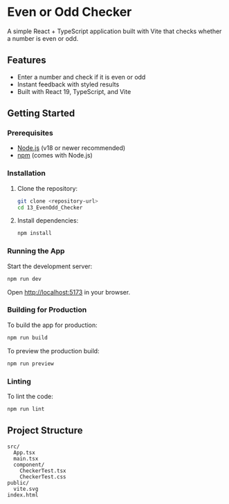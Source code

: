 # Even or Odd Checker

A simple React + TypeScript application built with Vite that checks whether a number is even or odd.

## Features

- Enter a number and check if it is even or odd
- Instant feedback with styled results
- Built with React 19, TypeScript, and Vite

## Getting Started

### Prerequisites

- [Node.js](https://nodejs.org/) (v18 or newer recommended)
- [npm](https://www.npmjs.com/) (comes with Node.js)

### Installation

1. Clone the repository:
   ```sh
   git clone <repository-url>
   cd 13_EvenOdd_Checker
   ```

2. Install dependencies:
   ```sh
   npm install
   ```

### Running the App

Start the development server:
```sh
npm run dev
```
Open [http://localhost:5173](http://localhost:5173) in your browser.

### Building for Production

To build the app for production:
```sh
npm run build
```

To preview the production build:
```sh
npm run preview
```

### Linting

To lint the code:
```sh
npm run lint
```

## Project Structure

```
src/
  App.tsx
  main.tsx
  component/
    CheckerTest.tsx
    CheckerTest.css
public/
  vite.svg
index.html
```

